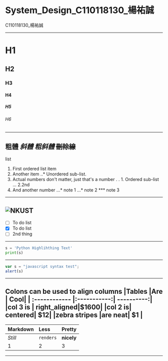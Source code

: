 # System_Design_C110118130_楊祐誠
C110118130_楊祐誠

---
# H1
## H2
### H3
#### H4
##### H5
###### H6
---
**粗體** *斜體* ***粗斜體*** ~~刪除線~~
---
list
1.  First ordered list item
2.  Another item
    ..* Unordered sub-list.
3.  Actual numbers don't matter, just that's a number
    . . 1. Ordered sub-list
    ... 2.2nd
4.  And another number
    ...* note 1
    ...* note 2
    ***  note 3
   ---  

![NKUST](https://github.com/Yycheng092/System_Design_C110118130/assets/142778228/3aca5180-2845-43a6-bb10-610ea4d19619)
---
- [ ] To do list
- [X] To do list
- [ ] 2nd thing
---
```python
s = 'Python Highlihthing Text'
print(s)
```
---
```js
var s = "javascript syntax test";
alert(s)
```
---
Colons can be used to align columns
|Tables       |Are        |    Cool|
| :------------ |:-----------:| ----------:|
|col 3 is | right_aligned|$1600|
|col 2 is| centered| $12|
|zebra stripes |are neat| $1 |
---
|Markdown       |Less        |    Pretty|
| :------------ |:-----------|:----------|
|*Still*|`renders`|**nicely**|
|1|2|3|
---
